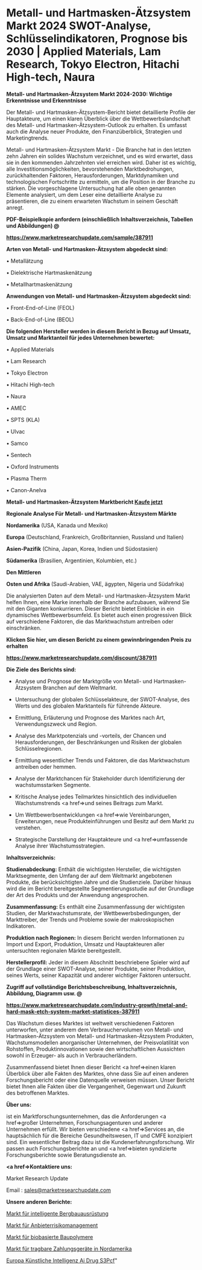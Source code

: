# Metall- und Hartmasken-Ätzsystem Markt 2024 SWOT-Analyse, Schlüsselindikatoren, Prognose bis 2030 | Applied Materials, Lam Research, Tokyo Electron, Hitachi High-tech, Naura

<strong>Metall- und Hartmasken-Ätzsystem Markt 2024-2030: Wichtige Erkenntnisse und Erkenntnisse</strong>

Der Metall- und Hartmasken-Ätzsystem-Bericht bietet detaillierte Profile der Hauptakteure, um einen klaren Überblick über die Wettbewerbslandschaft des Metall- und Hartmasken-Ätzsystem-Outlook zu erhalten. Es umfasst auch die Analyse neuer Produkte, den Finanzüberblick, Strategien und Marketingtrends.

Metall- und Hartmasken-Ätzsystem Markt - Die Branche hat in den letzten zehn Jahren ein solides Wachstum verzeichnet, und es wird erwartet, dass sie in den kommenden Jahrzehnten viel erreichen wird. Daher ist es wichtig, alle Investitionsmöglichkeiten, bevorstehenden Marktbedrohungen, zurückhaltenden Faktoren, Herausforderungen, Marktdynamiken und technologischen Fortschritte zu ermitteln, um die Position in der Branche zu stärken. Die vorgeschlagene Untersuchung hat alle oben genannten Elemente analysiert, um dem Leser eine detaillierte Analyse zu präsentieren, die zu einem erwarteten Wachstum in seinem Geschäft anregt.



<strong><b>PDF-Beispielkopie anfordern (einschließlich Inhaltsverzeichnis, Tabellen und Abbildungen) @ </b></strong>

<strong><a href=https://www.marketresearchupdate.com/sample/387911>

<strong>https://www.marketresearchupdate.com/sample/387911</u></a></strong></strong>



<strong>Arten von Metall- und Hartmasken-Ätzsystem abgedeckt sind:</strong>

• Metallätzung

• Dielektrische Hartmaskenätzung

• Metallhartmaskenätzung



<strong>Anwendungen von Metall- und Hartmasken-Ätzsystem abgedeckt sind:</strong>

• Front-End-of-Line (FEOL)

• Back-End-of-Line (BEOL)



<strong>Die folgenden Hersteller werden in diesem Bericht in Bezug auf Umsatz, Umsatz und Marktanteil für jedes Unternehmen bewertet:</strong>

• Applied Materials

• Lam Research

• Tokyo Electron

• Hitachi High-tech

• Naura

• AMEC

• SPTS (KLA)

• Ulvac

• Samco

• Sentech

• Oxford Instruments

• Plasma Therm

• Canon-Anelva



<strong>Metall- und Hartmasken-Ätzsystem Marktbericht <a href=https://www.marketresearchupdate.com/buynow/387911>Kaufe jetzt</a></strong>



<strong>Regionale Analyse Für Metall- und Hartmasken-Ätzsystem Märkte</strong>



<strong>Nordamerika</strong> (USA, Kanada und Mexiko)



<strong>Europa</strong> (Deutschland, Frankreich, Großbritannien, Russland und Italien)



<strong>Asien-Pazifik</strong> (China, Japan, Korea, Indien und Südostasien)



<strong>Südamerika</strong> (Brasilien, Argentinien, Kolumbien, etc.)



<strong>Den Mittleren</strong> 

<strong>Osten und Afrika</strong> (Saudi-Arabien, VAE, ägypten, Nigeria und Südafrika)

Die analysierten Daten auf dem Metall- und Hartmasken-Ätzsystem Markt helfen Ihnen, eine Marke innerhalb der Branche aufzubauen, während Sie mit den Giganten konkurrieren. Dieser Bericht bietet Einblicke in ein dynamisches Wettbewerbsumfeld. Es bietet auch einen progressiven Blick auf verschiedene Faktoren, die das Marktwachstum antreiben oder einschränken.



<strong>Klicken Sie hier, um diesen Bericht zu einem gewinnbringenden Preis zu erhalten
</strong>

<strong><a href=https://www.marketresearchupdate.com/discount/387911>https://www.marketresearchupdate.com/discount/387911</b></u></strong></a>



<strong>Die Ziele des Berichts sind:</strong>

- Analyse und Prognose der Marktgröße von Metall- und Hartmasken-Ätzsystem Branchen auf dem Weltmarkt.

- Untersuchung der globalen Schlüsselakteure, der SWOT-Analyse, des Werts und des globalen Marktanteils für führende Akteure.

- Ermittlung, Erläuterung und Prognose des Marktes nach Art, Verwendungszweck und Region.

- Analyse des Marktpotenzials und -vorteils, der Chancen und Herausforderungen, der Beschränkungen und Risiken der globalen Schlüsselregionen.

- Ermittlung wesentlicher Trends und Faktoren, die das Marktwachstum antreiben oder hemmen.

- Analyse der Marktchancen für Stakeholder durch Identifizierung der wachstumsstarken Segmente.

- Kritische Analyse jedes Teilmarktes hinsichtlich des individuellen Wachstumstrends <a href=>und</a> seines Beitrags zum Markt.

- Um Wettbewerbsentwicklungen <a href=>wie</a> Vereinbarungen, Erweiterungen, neue Produkteinführungen und Besitz auf dem Markt zu verstehen.

- Strategische Darstellung der Hauptakteure und <a href=>umfas</a>sende Analyse ihrer Wachstumsstrategien.



<strong>Inhaltsverzeichnis:</strong>



<strong>Studienabdeckung:</strong> Enthält die wichtigsten Hersteller, die wichtigsten Marktsegmente, den Umfang der auf dem Weltmarkt angebotenen Produkte, die berücksichtigten Jahre und die Studienziele. Darüber hinaus wird die im Bericht bereitgestellte Segmentierungsstudie auf der Grundlage der Art des Produkts und der Anwendung angesprochen.



<strong>Zusammenfassung:</strong> Es enthält eine Zusammenfassung der wichtigsten Studien, der Marktwachstumsrate, der Wettbewerbsbedingungen, der Markttreiber, der Trends und Probleme sowie der makroskopischen Indikatoren.



<strong>Produktion nach Regionen:</strong> In diesem Bericht werden Informationen zu Import und Export, Produktion, Umsatz und Hauptakteuren aller untersuchten regionalen Märkte bereitgestellt.



<strong>Herstellerprofil:</strong> Jeder in diesem Abschnitt beschriebene Spieler wird auf der Grundlage einer SWOT-Analyse, seiner Produkte, seiner Produktion, seines Werts, seiner Kapazität und anderer wichtiger Faktoren untersucht.



<strong><b>Zugriff auf vollständige Berichtsbeschreibung, Inhaltsverzeichnis, Abbildung, Diagramm usw. @ </b></strong>

<strong><a href=https://www.marketresearchupdate.com/industry-growth/metal-and-hard-mask-etch-system-market-statistices-387911>https://www.marketresearchupdate.com/industry-growth/metal-and-hard-mask-etch-system-market-statistices-387911</a></strong>

Das Wachstum dieses Marktes ist weltweit verschiedenen Faktoren unterworfen, unter anderem dem Verbrauchervolumen von Metall- und Hartmasken-Ätzsystem von Metall- und Hartmasken-Ätzsystem Produkten, Wachstumsmodellen anorganischer Unternehmen, der Preisvolatilität von Rohstoffen, Produktinnovationen sowie den wirtschaftlichen Aussichten sowohl in Erzeuger- als auch in Verbraucherländern.

Zusammenfassend bietet Ihnen dieser Bericht <a href=>einen</a> klaren Überblick über alle Fakten des Marktes, ohne dass Sie auf einen anderen Forschungsbericht oder eine Datenquelle verweisen müssen. Unser Bericht bietet Ihnen alle Fakten über die Vergangenheit, Gegenwart und Zukunft des betroffenen Marktes.



<strong>Über uns:</strong>

 ist ein Marktforschungsunternehmen, das die Anforderungen <a href=>großer</a> Unternehmen, Forschungsagenturen und anderer Unternehmen erfüllt. Wir bieten verschiedene <a href=>Services</a> an, die hauptsächlich für die Bereiche Gesundheitswesen, IT und CMFE konzipiert sind. Ein wesentlicher Beitrag dazu ist die Kundenerfahrungsforschung. Wir passen auch Forschungsberichte an und <a href=>bieten</a> syndizierte Forschungsberichte sowie Beratungsdienste an.



<strong><a href=>Kontaktiere uns:</a></strong>

Market Research Update

Email : sales@marketresearchupdate.com



<strong>Unsere anderen Berichte:</strong>

<a href=https://www.linkedin.com/pulse/smart-mining-equipment-market-202-what-factors>Markt für intelligente Bergbauausrüstung</a>

<a href=https://www.linkedin.com/pulse/vendor-risk-management-market-size-industry-growth>Markt für Anbieterrisikomanagement</a>

<a href=https://www.linkedin.com/pulse/bio-based-construction-polymers-market-report-2023-top>Markt für biobasierte Baupolymere</a>

<a href=https://www.linkedin.com/pulse/north-america-wearable-payments-devices-market-1f>Markt für tragbare Zahlungsgeräte in Nordamerika</a>

<a href=https://www.linkedin.com/pulse/europe-artificial-intelligence-ai-drug-s3pcf/>Europa Künstliche Intelligenz Ai Drug S3Pcf</a>"
